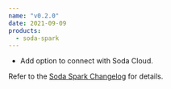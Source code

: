 ```yaml
---
name: "v0.2.0"
date: 2021-09-09
products:
  - soda-spark
---
```


- Add option to connect with Soda Cloud.

Refer to the <a href="https://github.com/sodadata/soda-spark/blob/main/CHANGELOG.md" target="_blank">Soda Spark Changelog</a> for details.